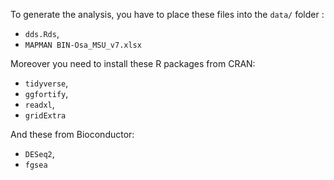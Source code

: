 To generate the analysis, you have to place these files into the `data/` folder :

- `dds.Rds`,
- `MAPMAN BIN-Osa_MSU_v7.xlsx`

Moreover you need to install these R packages from CRAN:

- `tidyverse`,
- `ggfortify`,
- `readxl`,
- `gridExtra`

And these from Bioconductor:

- `DESeq2`,
- `fgsea`
